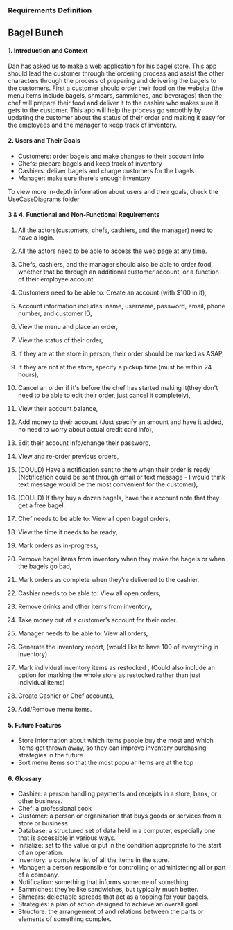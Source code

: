 ### Requirements Definition
## Bagel Bunch
#### 1. Introduction and Context
Dan has asked us to make a web application for his bagel store.
This app should lead the customer through the ordering process 
and assist the other characters through the process of preparing 
and delivering the bagels to the customers. 
First a customer should order their food on the website 
(the menu items include bagels, shmears, sammiches, and beverages)
then the chef will prepare their food and deliver it to
the cashier who makes sure it gets to the customer.
This app will help the process go smoothly by updating the 
customer about the status of their order and making it
easy for the employees and the manager to keep track of inventory.

#### 2. Users and Their Goals
- Customers: order bagels and make changes to their account info
- Chefs: prepare bagels and keep track of inventory
- Cashiers: deliver bagels and charge customers for the bagels
- Manager: make sure there's enough inventory

To view more in-depth information about users and their goals, 
check the UseCaseDiagrams folder

#### 3 & 4. Functional and Non-Functional Requirements
1. All the actors(customers, chefs, cashiers, and the manager) need to have a login.
2. All the actors need to be able to access the web page at any time.
3. Chefs, cashiers, and the manager should also be able to order food, 
whether that be through an additional customer account, or a function of their employee account.

4. Customers need to be able to: Create an account (with $100 in it),
5. Account information includes: name, username, password, email, phone number, and customer ID,
6. View the menu and place an order,
7. View the status of their order,
8. If they are at the store in person, their order should be marked as ASAP,
9. If they are not at the store, specify a pickup time (must be within 24 hours),
10. Cancel an order if it's before the chef has started making it(they don't need to be able to edit their order, just cancel it completely),
11. View their account balance,
12. Add money to their account (Just specify an amount and have it added, no need to worry about actual credit card info),
13. Edit their account info/change their password,
14. View and re-order previous orders,
15. (COULD) Have a notification sent to them when their order is ready
(Notification could be sent through email or text message - 
I would think text message would be the most convenient for the customer),
16. (COULD) If they buy a dozen bagels, have their account note that they get a free bagel.

17. Chef needs to be able to: View all open bagel orders,
18. View the time it needs to be ready,
19. Mark orders as in-progress,
20. Remove bagel items from inventory when they make the bagels or when the bagels go bad,
21. Mark orders as complete when they're delivered to the cashier.

22. Cashier needs to be able to: View all open orders,
23. Remove drinks and other items from inventory,
24. Take money out of a customer’s account for their order.

25. Manager needs to be able to: View all orders,
26. Generate the inventory report,
(would like to have 100 of everything in inventory)
27. Mark individual inventory items as restocked ,
(Could also include an option for marking the whole store as restocked rather than just individual items)
28. Create Cashier or Chef accounts,
29. Add/Remove menu items.

#### 5. Future Features
- Store information about which items people buy the most and which items get thrown away, 
so they can improve inventory purchasing strategies in the future
- Sort menu items so that the most popular items are at the top

#### 6. Glossary
- Cashier: a person handling payments and receipts in a store, bank, or other business.
- Chef: a professional cook
- Customer: a person or organization that buys goods or services from a store or business.
- Database: a structured set of data held in a computer, especially one that is accessible in various ways.
- Initialize: set to the value or put in the condition appropriate to the start of an operation.
- Inventory: a complete list of all the items in the store.
- Manager: a person responsible for controlling or administering all or part of a company.
- Notification: something that informs someone of something.
- Sammiches: they're like sandwiches, but typically much better.
- Shmears: delectable spreads that act as a topping for your bagels.
- Strategies: a plan of action designed to achieve an overall goal.
- Structure: the arrangement of and relations between the parts or elements of something complex.
